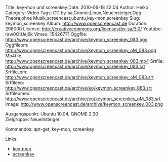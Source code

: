 Title: key-mon und screenkey
Date: 2010-06-18 22:04
Author: Heiko
Category: Video
Tags: CC by-sa,Gnome,Linux,Neueinsteiger,Ogg Theora,ohne Musik,screencast,ubuntu,key-mon,screenkey
Slug: keymon_screenkey
Album: http://www.openscreencast.de
Duration: 298000
License: http://creativecommons.org/licenses/by-sa/3.0/
Youtube: raw0OtUej6k
Vimeo: 15426771
Oggfile: http://www.openscreencast.de/archive/keymon_screenkey_083.ogg
Oggfileom: http://www.openscreencast.de/archive/keymon_screenkey_oM_083.ogg
Mp4file: http://www.openscreencast.de/archive/keymon_screenkey_083.mp4
Srtfile: http://www.openscreencast.de/archive/keymon_screenkey_083.srt
Srtfile_om: http://www.openscreencast.de/archive/keymon_screenkey_oM_083.srt
Srtfileeo: http://www.openscreencast.de/archive/eo/keymon_screenkey_083.srt
Srtfileomeo: http://www.openscreencast.de/archive/eo/keymon_screenkey_oM_083.srt
Image: http://www.openscreencast.de/archive/keymon_screenkey_083.png

Ausgangspunkt: Ubuntu 10.04, GNOME 2.30  
Zielgruppe: Neueinsteiger  

Kommandos: apt-get, key-mon, screenkey

Links:

  * [key-mon](http://code.google.com/p/key-mon/)
  * [screenkey](https://launchpad.net/screenkey)

